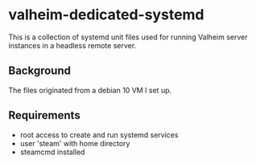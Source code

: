 # valheim-dedicated-systemd

This is a collection of systemd unit files used for running Valheim server instances in a headless remote server.

## Background

The files originated from a debian 10 VM I set up.

## Requirements
* root access to create and run systemd services
* user 'steam' with home directory
* steamcmd installed
